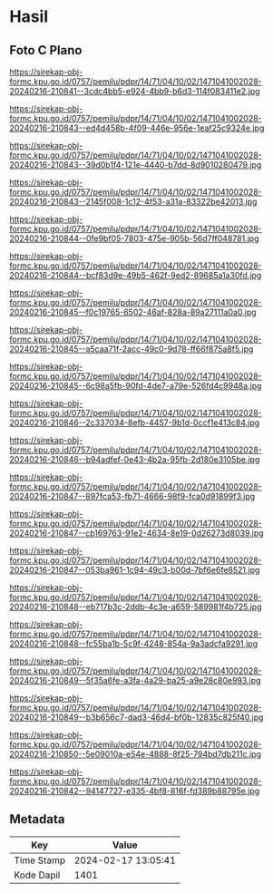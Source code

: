 # Hasil

## Foto C Plano

https://sirekap-obj-formc.kpu.go.id/0757/pemilu/pdpr/14/71/04/10/02/1471041002028-20240216-210841--3cdc4bb5-e924-4bb9-b6d3-114f083411e2.jpg

https://sirekap-obj-formc.kpu.go.id/0757/pemilu/pdpr/14/71/04/10/02/1471041002028-20240216-210843--ed4d458b-4f09-446e-956e-1eaf25c9324e.jpg

https://sirekap-obj-formc.kpu.go.id/0757/pemilu/pdpr/14/71/04/10/02/1471041002028-20240216-210843--39d0b1f4-121e-4440-b7dd-8d9010280479.jpg

https://sirekap-obj-formc.kpu.go.id/0757/pemilu/pdpr/14/71/04/10/02/1471041002028-20240216-210843--2145f008-1c12-4f53-a31a-83322be42013.jpg

https://sirekap-obj-formc.kpu.go.id/0757/pemilu/pdpr/14/71/04/10/02/1471041002028-20240216-210844--0fe9bf05-7803-475e-905b-56d7ff048781.jpg

https://sirekap-obj-formc.kpu.go.id/0757/pemilu/pdpr/14/71/04/10/02/1471041002028-20240216-210844--bcf83d9e-49b5-462f-9ed2-89685a1a30fd.jpg

https://sirekap-obj-formc.kpu.go.id/0757/pemilu/pdpr/14/71/04/10/02/1471041002028-20240216-210845--f0c19765-6502-46af-828a-89a27111a0a0.jpg

https://sirekap-obj-formc.kpu.go.id/0757/pemilu/pdpr/14/71/04/10/02/1471041002028-20240216-210845--a5caa71f-2acc-49c0-9d78-ff66f875a8f5.jpg

https://sirekap-obj-formc.kpu.go.id/0757/pemilu/pdpr/14/71/04/10/02/1471041002028-20240216-210845--6c98a5fb-90fd-4de7-a79e-526fd4c9948a.jpg

https://sirekap-obj-formc.kpu.go.id/0757/pemilu/pdpr/14/71/04/10/02/1471041002028-20240216-210846--2c337034-8efb-4457-9b1d-0ccf1e413c84.jpg

https://sirekap-obj-formc.kpu.go.id/0757/pemilu/pdpr/14/71/04/10/02/1471041002028-20240216-210846--b94adfef-0e43-4b2a-95fb-2d180e3105be.jpg

https://sirekap-obj-formc.kpu.go.id/0757/pemilu/pdpr/14/71/04/10/02/1471041002028-20240216-210847--897fca53-fb71-4666-98f9-fca0d91899f3.jpg

https://sirekap-obj-formc.kpu.go.id/0757/pemilu/pdpr/14/71/04/10/02/1471041002028-20240216-210847--cb169763-91e2-4634-8e19-0d26273d8039.jpg

https://sirekap-obj-formc.kpu.go.id/0757/pemilu/pdpr/14/71/04/10/02/1471041002028-20240216-210847--053ba961-1c94-49c3-b00d-7bf6e6fe8521.jpg

https://sirekap-obj-formc.kpu.go.id/0757/pemilu/pdpr/14/71/04/10/02/1471041002028-20240216-210848--eb717b3c-2ddb-4c3e-a659-589981f4b725.jpg

https://sirekap-obj-formc.kpu.go.id/0757/pemilu/pdpr/14/71/04/10/02/1471041002028-20240216-210848--fc55ba1b-5c9f-4248-854a-9a3adcfa9291.jpg

https://sirekap-obj-formc.kpu.go.id/0757/pemilu/pdpr/14/71/04/10/02/1471041002028-20240216-210849--5f35a6fe-a3fa-4a29-ba25-a9e28c80e993.jpg

https://sirekap-obj-formc.kpu.go.id/0757/pemilu/pdpr/14/71/04/10/02/1471041002028-20240216-210849--b3b656c7-dad3-46d4-bf0b-12835c825f40.jpg

https://sirekap-obj-formc.kpu.go.id/0757/pemilu/pdpr/14/71/04/10/02/1471041002028-20240216-210850--5e09010a-e54e-4888-8f25-794bd7db211c.jpg

https://sirekap-obj-formc.kpu.go.id/0757/pemilu/pdpr/14/71/04/10/02/1471041002028-20240216-210842--94147727-e335-4bf8-816f-fd389b88795e.jpg


## Metadata

| Key        | Value               |
| ---------- | ------------------- |
| Time Stamp | 2024-02-17 13:05:41 |
| Kode Dapil | 1401                |



